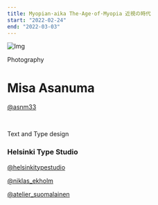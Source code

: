 ```yaml
---
title: Myopian·aika The·Age·of·Myopia 近視の時代
start: "2022-02-24"
end: "2022-03-03"
---
```


![Img](https://i.imgur.com/GibN0sp.jpg)

Photography

# Misa Asanuma

[@asnm33](https://www.instagram.com/asnm33)

<br>

Text and Type design

### Helsinki Type Studio

[@helsinkitypestudio](https://www.instagram.com/helsinkitypestudio)

[@niklas_ekholm](https://www.instagram.com/niklas_elkholm)

[@atelier_suomalainen](https://www.instagram.com/atelier_suomalainen)